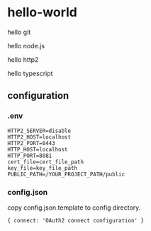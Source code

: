 # hello-world

hello git

hello node.js

hello http2

hello typescript

## configuration

### .env

```
HTTP2_SERVER=disable
HTTP2_HOST=localhost
HTTP2_PORT=8443
HTTP_HOST=localhost
HTTP_PORT=8081
cert_file=cert_file_path
key_file=key_file_path
PUBLIC_PATH=/YOUR_PROJECT_PATH/public
```

### config.json

copy config.json.template to config directory.

`{ connect: 'OAuth2 connect configuration' }`
